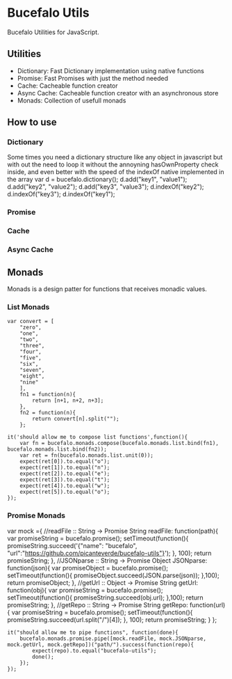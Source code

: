 Bucefalo Utils
=============

Bucefalo Utilities for JavaScript.


Utilities
--------


* Dictionary: Fast Dictionary implementation using native functions
* Promise: Fast Promises with just the method needed 
* Cache: Cacheable function creator
* Async Cache: Cacheable function creator with an asynchronous store
* Monads: Collection of usefull monads


How to use
------------

### Dictionary 
Some times you need a dictionary structure like any object in javascript but with out the need to loop it without the annoyning hasOwnProperty check inside,
and even better with the speed of the indexOf native implemented in the array
	var d = bucefalo.dictionary();
	d.add("key1", "value1");
	d.add("key2", "value2");
	d.add("key3", "value3");
	d.indexOf("key2");
	d.indexOf("key3");
	d.indexOf("key1");
### Promise
### Cache
### Async Cache


Monads
------
Monads is a design patter for functions that receives monadic values.


### List Monads
	var convert = [
		"zero",
		"one",
		"two",
		"three",
		"four",
		"five",
		"six",
		"seven",
		"eight",
		"nine"
		],
		fn1 = function(n){
			return [n+1, n+2, n+3];
		},
		fn2 = function(n){
			return convert[n].split("");
		};

	it('should allow me to compose list functions',function(){
		var fn = bucefalo.monads.compose(bucefalo.monads.list.bind(fn1), bucefalo.monads.list.bind(fn2));
		var ret = fn(bucefalo.monads.list.unit(0));
		expect(ret[0]).to.equal("o");
		expect(ret[1]).to.equal("n");
		expect(ret[2]).to.equal("e");
		expect(ret[3]).to.equal("t");
		expect(ret[4]).to.equal("w");
		expect(ret[5]).to.equal("o");
	});

### Promise Monads

var mock ={
		//readFile :: String -> Promise String
		readFile: function(path){
			var promiseString = bucefalo.promise();
			setTimeout(function(){
				promiseString.succeed('{"name": "bucefalo", "url":"https://github.com/picanteverde/bucefalo-utils"}');
			}, 100);
			return promiseString;
		},
		//JSONparse :: String -> Promise Object
		JSONparse: function(json){
			var promiseObject = bucefalo.promise();
			setTimeout(function(){
				promiseObject.succeed(JSON.parse(json));
			},100);
			return promiseObject;
		},
		//getUrl :: Object -> Promise String
		getUrl: function(obj){
			var promiseString = bucefalo.promise();
			setTimeout(function(){
				promiseString.succeed(obj.url);
			},100);
			return promiseString;
		},
		//getRepo :: String -> Promise String
		getRepo: function(url){
			var promiseString = bucefalo.promise();
			setTimeout(function(){
				promiseString.succeed(url.split("/")[4]);
			}, 100);
			return promiseString;
		}
	};

	it("should allow me to pipe functions", function(done){
		bucefalo.monads.promise.pipe([mock.readFile, mock.JSONparse, mock.getUrl, mock.getRepo])("path/").success(function(repo){
			expect(repo).to.equal("bucefalo-utils");
			done();
		});
	});
